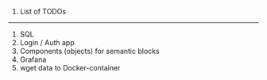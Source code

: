 1. List of TODOs

-----------------------

1. SQL
2. Login / Auth app
3. Components (objects) for semantic blocks
4. Grafana
5. wget data to Docker-container
